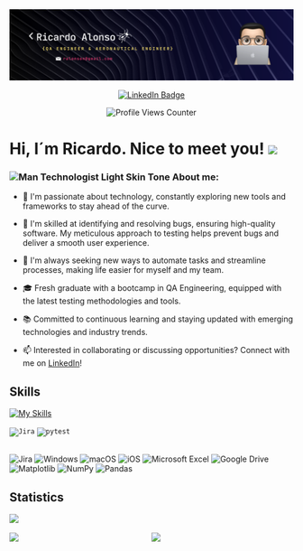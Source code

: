 <!-- Banner de portada -->
<div id="header" align="center">
  <img decoding="async" src="Portada_GitHub.png" width="800"/>
</div>


<!-- Botón de LinkedIn con hipervínculo al perfil-->
<p align="center">
  <a href="https://www.linkedin.com/in/ricardoalonson/">
    <img src="https://img.shields.io/badge/LinkedIn-0077B5?style=for-the-badge&logo=linkedin&logoColor=white" alt="LinkedIn Badge">
  </a>
</p>


<!-- Contador de visitas al perfil -->
<p align="center">
  <img src="https://komarev.com/ghpvc/?username=ricardoalonson" alt="Profile Views Counter">
</p>


<!-- Encabezado saludo -->
<h1>
  Hi, I´m Ricardo. Nice to meet you!
  <img decoding="async" src="https://media.giphy.com/media/hvRJCLFzcasrR4ia7z/giphy.gif" width="30px"/>
</h1>


<!-- About me -->
 <div id="header" align="left">


### <img src="https://raw.githubusercontent.com/Tarikul-Islam-Anik/Animated-Fluent-Emojis/master/Emojis/People%20with%20professions/Man%20Technologist%20Light%20Skin%20Tone.png" alt="Man Technologist Light Skin Tone" width="25" height="25" />   About me:  


* 🚀 I'm passionate about technology, constantly exploring new tools and frameworks to stay ahead of the curve.

* 🐛 I'm skilled at identifying and resolving bugs, ensuring high-quality software. My meticulous approach to testing helps prevent bugs and deliver a smooth user experience. 

* 🤖 I'm always seeking new ways to automate tasks and streamline processes, making life easier for myself and my team.

* 🎓 Fresh graduate with a bootcamp in QA Engineering, equipped with the latest testing methodologies and tools.

* 📚 Committed to continuous learning and staying updated with emerging technologies and industry trends.

* 📫 Interested in collaborating or discussing opportunities? Connect with me on [LinkedIn](https://www.linkedin.com/in/ricardoalonson/)!


<!-- Skills -->
## Skills
<!-- Skills como logos -->
[![My Skills](https://skillicons.dev/icons?i=selenium,python,postman,postgres,androidstudio,figma,git,github,latex,matlab,notion,pycharm)](https://skillicons.dev)

<!-- Skills como íconos -->
<div >
	<code><img width="40" src="https://user-images.githubusercontent.com/25181517/183912952-83784e94-629d-4c34-a961-ae2ae795b662.png" alt="Jira" title="Jira"/></code>
	<code><img width="40" src="https://user-images.githubusercontent.com/25181517/184117132-9e89a93b-65fb-47c3-91e7-7d0f99e7c066.png" alt="pytest" title="pytest"/></code>
</div><br>


<!-- Skills como badges -->
![Jira](https://img.shields.io/badge/jira-%230A0FFF.svg?style=for-the-badge&logo=jira&logoColor=white)
![Windows](https://img.shields.io/badge/Windows-0078D6?style=for-the-badge&logo=windows&logoColor=white)
![macOS](https://img.shields.io/badge/mac%20os-000000?style=for-the-badge&logo=macos&logoColor=F0F0F0)
![iOS](https://img.shields.io/badge/iOS-000000?style=for-the-badge&logo=ios&logoColor=white)
![Microsoft Excel](https://img.shields.io/badge/Microsoft_Excel-217346?style=for-the-badge&logo=microsoft-excel&logoColor=white)
![Google Drive](https://img.shields.io/badge/Google%20Drive-4285F4?style=for-the-badge&logo=googledrive&logoColor=white)
![Matplotlib](https://img.shields.io/badge/Matplotlib-%23ffffff.svg?style=for-the-badge&logo=Matplotlib&logoColor=black)
![NumPy](https://img.shields.io/badge/numpy-%23013243.svg?style=for-the-badge&logo=numpy&logoColor=white)
![Pandas](https://img.shields.io/badge/pandas-%23150458.svg?style=for-the-badge&logo=pandas&logoColor=white)

<!-- Statics -->
## Statistics
<!-- Se puede modificar el tema -->
![](http://github-profile-summary-cards.vercel.app/api/cards/profile-details?username=ricardoalonson&theme=zenburn)

<div style="display: flex; flex-direction: row;">
    <img src="http://github-profile-summary-cards.vercel.app/api/cards/repos-per-language?username=ricardoalonson&theme=zenburn" width="400" />
    <img src="http://github-profile-summary-cards.vercel.app/api/cards/stats?username=ricardoalonson&theme=zenburn" width="400" />
</div>




